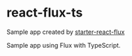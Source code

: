 # react-flux-ts
Sample app created by [starter-react-flux](https://github.com/SokichiFujita/starter-react-flux)

Sample app using Flux with TypeScript.